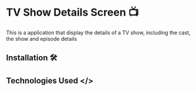 # TV Show Details Screen 📺

This is a application that display the details of a TV show, including the cast, the show and episode details

## Installation 🛠️

## Technologies Used </>
